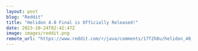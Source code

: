 ```yaml
---
layout: post
blog: "Reddit"
title: "Helidon 4.0 Final is Officially Released!"
date: 2023-10-24T02:42:47Z
image: images/reddit.png
remote_url: "https://www.reddit.com/r/java/comments/17f2h8u/helidon_40_final_is_officially_released/"
---
```


